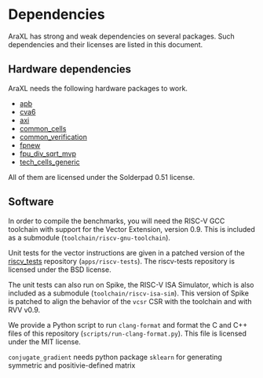 # Dependencies

AraXL has strong and weak dependencies on several packages. Such dependencies and their licenses are listed in this document.

## Hardware dependencies

AraXL needs the following hardware packages to work.

- [apb](https://github.com/pulp-platform/apb)
- [cva6](https://github.com/pulp-platform/cva6)
- [axi](https://github.com/pulp-platform/axi)
- [common\_cells](https://github.com/pulp-platform/common_cells)
- [common\_verification](https://github.com/pulp-platform/common_verification)
- [fpnew](https://github.com/openhwgroup/cvfpu)
- [fpu_div_sqrt_mvp](https://github.com/pulp-platform/fpu_div_sqrt_mvp)
- [tech\_cells\_generic](https://github.com/pulp-platform/tech_cells_generic)

All of them are licensed under the Solderpad 0.51 license.

## Software

In order to compile the benchmarks, you will need the RISC-V GCC toolchain with support for the Vector Extension, version 0.9.
This is included as a submodule (`toolchain/riscv-gnu-toolchain`).

Unit tests for the vector instructions are given in a patched version of the [riscv\_tests](https://github.com/riscv/riscv-tests/) repository (`apps/riscv-tests`).
The riscv-tests repository is licensed under the BSD license.

The unit tests can also run on Spike, the RISC-V ISA Simulator, which is also included as a submodule (`toolchain/riscv-isa-sim`).
This version of Spike is patched to align the behavior of the `vcsr` CSR with the toolchain and with RVV v0.9.

We provide a Python script to run `clang-format` and format the C and C++ files of this repository (`scripts/run-clang-format.py`).
This file is licensed under the MIT license.

`conjugate_gradient` needs python package `sklearn` for generating symmetric and positivie-defined matrix
